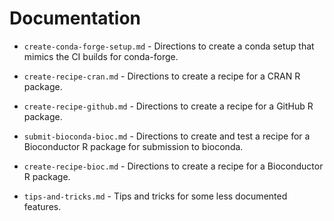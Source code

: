 # Documentation

* `create-conda-forge-setup.md` - Directions to create a conda setup
  that mimics the CI builds for conda-forge.

* `create-recipe-cran.md` - Directions to create a recipe for a CRAN R
  package.

* `create-recipe-github.md` - Directions to create a recipe for a GitHub R
  package.

* `submit-bioconda-bioc.md` - Directions to create and test a recipe for a
  Bioconductor R package for submission to bioconda.

* `create-recipe-bioc.md` - Directions to create a recipe for a
  Bioconductor R package.

* `tips-and-tricks.md` - Tips and tricks for some less documented features.
